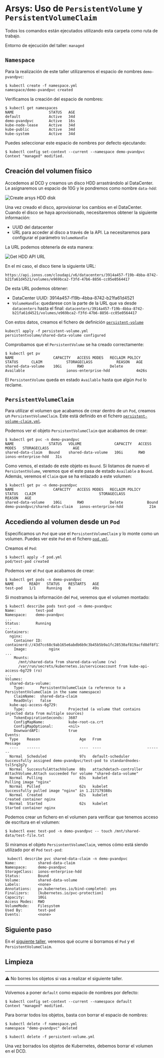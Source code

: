 # Arsys: Uso de `PersistentVolume` y `PersistentVolumeClaim`

Todos los comandos están ejecutados utilizando esta carpeta como ruta de trabajo.

Entorno de ejecución del taller: `managed`

## `Namespace`

Para la realización de este taller utilizaremos el espacio de nombres `demo-pvandpvc`:

```shell
$ kubectl create -f namespace.yml
namespace/demo-pvandpvc created
```

Verificamos la creación del espacio de nombres:

```shell
$ kubectl get namespaces
NAME                STATUS   AGE
default             Active   34d
demo-pvandpvc       Active   16s
kube-node-lease     Active   34d
kube-public         Active   34d
kube-system         Active   34d
```

Puedes seleccionar este espacio de nombres por defecto ejecutando:

```shell
$ kubectl config set-context --current --namespace demo-pvandpvc
Context "managed" modified.
```
## Creación del volumen físico

Accedemos al DCD y creamos un disco HDD arrastrándolo al DataCenter. Le asignaremos un espacio de 10G y le pondremos como nombre `data-hdd`:

![Create arsys HDD disk](./arsys-hdd-disk.png)

Una vez creado el disco, aprovisionar los cambios en el DataCenter. Cuando el
disco se haya aprovisionado, necesitaremos obtener la siguiente información:
* UUID del datacenter
* URL para acceder al disco a través de la API. La necesitaremos para 
  configurar el parámetro `VolumeHandle`

La URL podemos obtenerla de esta manera:

![Get HDD API URL](./arsys-hdd-api-url.png)

En el mi caso, el disco tiene la siguiente URL:

```text
https://api.ionos.com/cloudapi/v6/datacenters/3914a457-f19b-4bba-8742-b21fa61d4521/volumes/e969bca2-f3fd-47b6-8856-cc05e0564417
```

De esta URL podemos obtener:
* DataCenter UUID: 3914a457-f19b-4bba-8742-b21fa61d4521
* `VolumeHandle`: quedarese con la parte de la URL que va desde `datacenters` hasta
el final: `datacenters/3914a457-f19b-4bba-8742-b21fa61d4521/volumes/e969bca2-f3fd-47b6-8856-cc05e0564417`

Con estos datos, creamos el fichero de definición [`persistent-volume`](./persistent-volume.yml)

```shell
kubectl apply -f persistent-volume.yml
persistentvolume/shared-data-volume configured
```

Comprobamos que el `PersistentVolume` se ha creado correctamente:

```shell
$ kubectl get pv                  
NAME                  CAPACITY   ACCESS MODES   RECLAIM POLICY   STATUS      CLAIM           STORAGECLASS           REASON   AGE
shared-data-volume    10Gi       RWO            Delete           Available                   ionos-enterprise-hdd            4m26s
```

El `PersistentVolume` queda en estado `Available` hasta que algún `Pod` lo reclame.

## `PersistentVolumeClaim`

Para utilizar el volumen que acabamos de crear dentro de un `Pod`, creamos un `PersistentVolumeClaim`. 
Este está definido en el fichero [`persistent-volume-claim.yml`](./persistent-volume-claim.yml).

Podemos ver el objeto `PersistentVolumeClaim` que acabamos de crear:

```shell
$ kubectl get pvc -n demo-pvandpvc
NAME                STATUS   VOLUME               CAPACITY   ACCESS MODES   STORAGECLASS           AGE
shared-data-claim   Bound    shared-data-volume   10Gi       RWO            ionos-enterprise-hdd   31s
```

Como vemos, el estado de este objeto es `Bound`. Si listamos de nuevo el `PersistentVolume`, veremos que 
el este pasa de estado `Available` a `Bound`. Además, veremos el `Claim` que se ha enlazado a este volumen:

```shell
$ kubectl get pv -n demo-pvandpvc
NAME                  CAPACITY   ACCESS MODES   RECLAIM POLICY   STATUS   CLAIM                             STORAGECLASS           REASON   AGE
shared-data-volume    10Gi       RWO            Delete           Bound    demo-pvandpvc/shared-data-claim   ionos-enterprise-hdd            21m
```

## Accediendo al volumen desde un `Pod`

Especificamos un `Pod` que use el `PersistentVolumeClaim` y lo monte como un volumen. Puedes ver este  `Pod` en el fichero
[`pod.yml`](./pod.yml).

Creamos el `Pod`:

```shell
$ kubectl apply -f pod.yml
pod/test-pod created
```

Podemos ver el `Pod` que acabamos de crear:

```shell
$ kubectl get pods -n demo-pvandpvc
NAME       READY   STATUS    RESTARTS   AGE
test-pod   1/1     Running   0          49s
```

Si mostramos la información del `Pod`, veremos que el volumen montado:

```shell
$ kubectl describe pods test-pod -n demo-pvandpvc
Name:         test-pod
Namespace:    demo-pvandpvc
...
Status:       Running
...
Containers:
  nginx:
    Container ID:   containerd://43d7cc68c9ab165e6abdb6b9c3b45b5b9a1fc28530af819acfd8df8f17483901
    Image:          nginx
...
    Mounts:
      /mnt/shared-data from shared-data-volume (rw)
      /var/run/secrets/kubernetes.io/serviceaccount from kube-api-access-6g729 (ro)
...
Volumes:
  shared-data-volume:
    Type:       PersistentVolumeClaim (a reference to a PersistentVolumeClaim in the same namespace)
    ClaimName:  shared-data-claim
    ReadOnly:   false
  kube-api-access-6g729:
    Type:                    Projected (a volume that contains injected data from multiple sources)
    TokenExpirationSeconds:  3607
    ConfigMapName:           kube-root-ca.crt
    ConfigMapOptional:       <nil>
    DownwardAPI:             true
Events:
  Type    Reason                  Age   From                     Message
  ----    ------                  ----  ----                     -------
  Normal  Scheduled               97s   default-scheduler        Successfully assigned demo-pvandpvc/test-pod to standardnodes-tsl5rq2g7y
  Normal  SuccessfulAttachVolume  88s   attachdetach-controller  AttachVolume.Attach succeeded for volume "shared-data-volume"
  Normal  Pulling                 63s   kubelet                  Pulling image "nginx"
  Normal  Pulled                  62s   kubelet                  Successfully pulled image "nginx" in 1.217179388s
  Normal  Created                 62s   kubelet                  Created container nginx
  Normal  Started                 62s   kubelet                  Started container nginx
```

Podemos crear un fichero en el volumen para verificar que tenemos acceso de escritura en el volumen:

```shell
$ kubectl exec test-pod -n demo-pvandpvc -- touch /mnt/shared-data/test-file.txt
```

Si miramos el objeto `PersisntentVolumeClaim`, vemos cómo está siendo utilizado por el `Pod` `test-pod`:

```shell
 kubectl describe pvc shared-data-claim -n demo-pvandpvc         
Name:          shared-data-claim
Namespace:     demo-pvandpvc
StorageClass:  ionos-enterprise-hdd
Status:        Bound
Volume:        shared-data-volume
Labels:        <none>
Annotations:   pv.kubernetes.io/bind-completed: yes
Finalizers:    [kubernetes.io/pvc-protection]
Capacity:      10Gi
Access Modes:  RWO
VolumeMode:    Filesystem
Used By:       test-pod
Events:        <none>
```

## Siguiente paso

En el [siguiente taller](../arsys-failed-persistent-volumes/README_es.md), veremos qué ocurre si borramos el `Pod` y el `PersistentVolumeClaim`.

## Limpieza

---

⚠️ No borres los objetos si vas a realizar el siguiente taller.

---

Volvemos a poner `default` como espacio de nombres por defecto:

```shell
$ kubectl config set-context --current --namespace default
Context "managed" modified.
```


Para borrar todos los objetos, basta con borrar el espacio de nombres:

```shell
$ kubectl delete -f namespace.yml
namespace "demo-pvandpvc" deleted

$ kubectl delete -f persistent-volume.yml
```

Una vez borrados los objetos de Kubernetes, debemos borrar el volumen en el DCD.